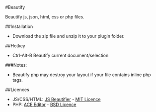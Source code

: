 #Beautify

Beautify js, json, html, css or php files.

##Installation

- Download the zip file and unzip it to your plugin folder.

##Hotkey

- Ctrl-Alt-B Beautify current document/selection

###Notes:
- Beautify php may destroy your layout if your file contains inline php tags.

##Licences
- JS/CSS/HTML: [JS Beautifier](https://github.com/beautify-web/js-beautify) - [MIT Licence](https://github.com/beautify-web/js-beautify/blob/master/LICENSE)
- PHP: [ACE Editor](https://github.com/ajaxorg/ace) - [BSD Licence](https://github.com/ajaxorg/ace/blob/master/LICENSE)

